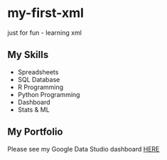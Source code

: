 # my-first-xml
just for fun - learning xml

## My Skills
- Spreadsheets
- SQL Database
- R Programming
- Python Programming
- Dashboard
- Stats & ML

## My Portfolio
Please see my Google Data Studio dashboard [HERE](url)
